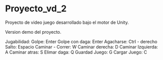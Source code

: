 # Proyecto_vd_2

Proyecto de video juego desarrollado bajo el motor de Unity.

Version demo del proyecto.

Jugabilidad:
Golpe: Enter
Golpe con daga: Enter
Agacharse: Ctrl - derecho
Salto: Espacio
Caminar - Correr: W
Caminar derecha: D
Caminar Izquierda: A
Caminar atras: S
Elimar daga: Q
Guardad Juego: G
Cargar Juego: C
